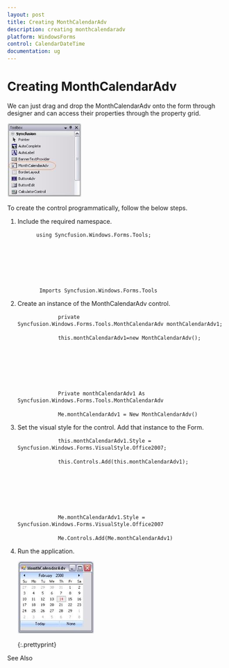```yaml
---
layout: post
title: Creating MonthCalendarAdv
description: creating monthcalendaradv
platform: WindowsForms
control: CalendarDateTime
documentation: ug
---
```

# Creating MonthCalendarAdv

We can just drag and drop the MonthCalendarAdv onto the form through designer and can access their properties through the property grid. 

![](CalendarDateTime_images/Overview_img133.jpeg) 



To create the control programmatically, follow the below steps.

1. Include the required namespace.





             using Syncfusion.Windows.Forms.Tools;







              Imports Syncfusion.Windows.Forms.Tools



2. Create an instance of the MonthCalendarAdv control. 





					private Syncfusion.Windows.Forms.Tools.MonthCalendarAdv monthCalendarAdv1;

					this.monthCalendarAdv1=new MonthCalendarAdv();







					Private monthCalendarAdv1 As Syncfusion.Windows.Forms.Tools.MonthCalendarAdv

					Me.monthCalendarAdv1 = New MonthCalendarAdv()



3. Set the visual style for the control. Add that instance to the Form.





					this.monthCalendarAdv1.Style = Syncfusion.Windows.Forms.VisualStyle.Office2007;

					this.Controls.Add(this.monthCalendarAdv1);







					Me.monthCalendarAdv1.Style = Syncfusion.Windows.Forms.VisualStyle.Office2007

					Me.Controls.Add(Me.monthCalendarAdv1)



4. Run the application.

   ![](CalendarDateTime_images/Overview_img134.jpeg) 

   {:.prettyprint}

See Also

